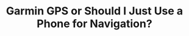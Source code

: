 ---
layout: community
category: community
title: "Garmin GPS or Should I Just Use a Phone for Navigation?"
description: "I’m debating on splurging on a nice Garmin GPS, or could I get by with just using my phone in Bike mode temporarily? I know that a dedicated bike gps will overall be better, but $400 is a nice chunk. Bought a Garmin 1030 a couple of years back & it’s been one of the best purchases I’ve ever made! "
isTopLevel: false
isSingleLevel: false
isArticle: false
datePublished: 2022-06-17 08:47:00 +0300
dateModified: 2022-06-17 08:47:00 +0300
published: false
---